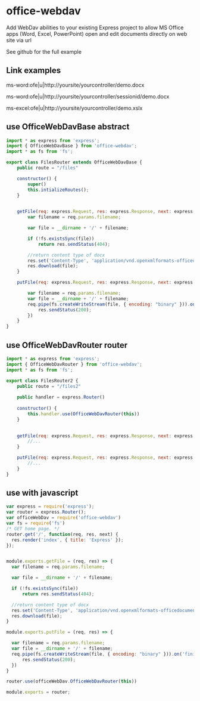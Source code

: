 # office-webdav

Add WebDav abilities to your existing Express project to allow MS Office apps (Word, Excel, PowerPoint) open and edit documents directly on web site via url

See github for the full example
## Link examples
ms-word:ofe|u|http://yoursite/yourcontroller/demo.docx

ms-word:ofe|u|http://yoursite/yourcontroller/sessionid/demo.docx

ms-excel:ofe|u|http://yoursite/yourcontroller/demo.xslx

## use OfficeWebDavBase abstract

```js
import * as express from 'express';
import { OfficeWebDavBase } from 'office-webdav';
import * as fs from 'fs';

export class FilesRouter extends OfficeWebDavBase {
    public route = "/files"

    constructor() {
        super()
        this.intializeRoutes();
    }

    
    getFile(req: express.Request, res: express.Response, next: express.NextFunction) {
        var filename = req.params.filename;

        var file = __dirname + '/' + filename;

        if (!fs.existsSync(file))
            return res.sendStatus(404);

        //return content type of docx
        res.set('Content-Type', 'application/vnd.openxmlformats-officedocument.wordprocessingml.document')
        res.download(file);
    }

    putFile(req: express.Request, res: express.Response, next: express.NextFunction) {

        var filename = req.params.filename;
        var file = __dirname + '/' + filename;
        req.pipe(fs.createWriteStream(file, { encoding: "binary" })).on('finish', ()=>{
            res.sendStatus(200);
        })
    }
}
```

## use OfficeWebDavRouter router

```js
import * as express from 'express';
import { OfficeWebDavRouter } from 'office-webdav';
import * as fs from 'fs';

export class FilesRouter2 {
    public route = "/files2"
    
    public handler = express.Router()
    
    constructor() {
        this.handler.use(OfficeWebDavRouter(this))
    }

    
    getFile(req: express.Request, res: express.Response, next: express.NextFunction) {
        //...
    }

    putFile(req: express.Request, res: express.Response, next: express.NextFunction) {
        //...
    }
}

```

## use with javascript

```js
var express = require('express');
var router = express.Router();
var officeWebDav = require('office-webdav')
var fs = require('fs')
/* GET home page. */
router.get('/', function(req, res, next) {
  res.render('index', { title: 'Express' });
});


module.exports.getFile = (req, res) => {
  var filename = req.params.filename;

  var file = __dirname + '/' + filename;

  if (!fs.existsSync(file))
      return res.sendStatus(404);

  //return content type of docx
  res.set('Content-Type', 'application/vnd.openxmlformats-officedocument.wordprocessingml.document')
  res.download(file);
}

module.exports.putFile = (req, res) => {

  var filename = req.params.filename;
  var file = __dirname + '/' + filename;
  req.pipe(fs.createWriteStream(file, { encoding: "binary" })).on('finish', ()=>{
      res.sendStatus(200);
  })
}

router.use(officeWebDav.OfficeWebDavRouter(this))

module.exports = router;
```